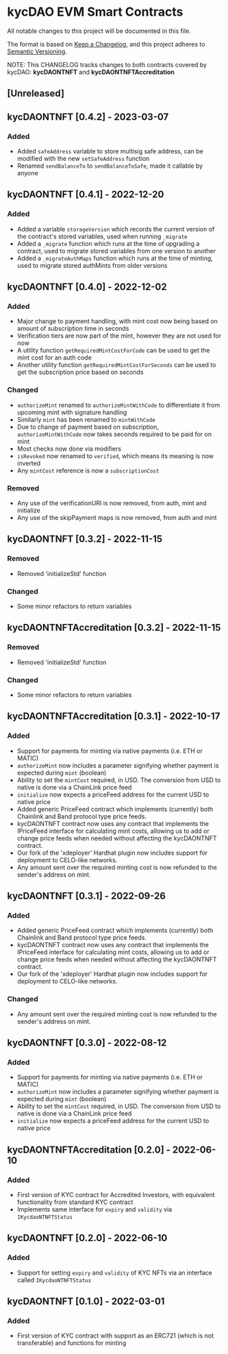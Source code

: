 # kycDAO EVM Smart Contracts
All notable changes to this project will be documented in this file.

The format is based on [Keep a Changelog](https://keepachangelog.com/en/1.0.0/),
and this project adheres to [Semantic Versioning](https://semver.org/spec/v2.0.0.html).

NOTE: This CHANGELOG tracks changes to both contracts covered by kycDAO: **kycDAONTNFT** and **kycDAONTNFTAccreditation**

## [Unreleased]

## kycDAONTNFT [0.4.2] - 2023-03-07
### Added
- Added `safeAddress` variable to store multisig safe address, can be modified with the new `setSafeAddress` function
- Renamed `sendBalanceTo` to `sendBalanceToSafe`, made it callable by anyone

## kycDAONTNFT [0.4.1] - 2022-12-20
### Added
- Added a variable `storageVersion` which records the current version of the contract's stored variables, used when running `_migrate`
- Added a `_migrate` function which runs at the time of upgrading a contract, used to migrate stored variables from one version to another
- Added a `_migrateAuthMaps` function which runs at the time of minting, used to migrate stored authMints from older versions

## kycDAONTNFT [0.4.0] - 2022-12-02
### Added
- Major change to payment handling, with mint cost now being based on amount of subscription time in seconds
- Verification tiers are now part of the mint, however they are not used for now
- A utility function `getRequiredMintCostForCode` can be used to get the mint cost for an auth code
- Another utility function `getRequiredMintCostForSeconds` can be used to get the subscription price based on seconds
### Changed
- `authorizeMint` renamed to `authorizeMintWithCode` to differentiate it from upcoming mint with signature handling
- Similarly `mint` has been renamed to `mintWithCode`
- Due to change of payment based on subscription, `authorizeMintWithCode` now takes seconds required to be paid for on mint
- Most checks now done via modifiers
- `isRevoked` now renamed to `verified`, which means its meaning is now inverted
- Any `mintCost` reference is now a `subscriptionCost`
### Removed
- Any use of the verificationURI is now removed, from auth, mint and initialize
- Any use of the skipPayment maps is now removed, from auth and mint

## kycDAONTNFT [0.3.2] - 2022-11-15
### Removed
- Removed 'initializeStd' function
### Changed
- Some minor refactors to return variables

## kycDAONTNFTAccreditation [0.3.2] - 2022-11-15
### Removed
- Removed 'initializeStd' function
### Changed
- Some minor refactors to return variables

## kycDAONTNFTAccreditation [0.3.1] - 2022-10-17
### Added
- Support for payments for minting via native payments (i.e. ETH or MATIC)
- `authorizeMint` now includes a parameter signifying whether payment is expected during `mint` (boolean)
- Ability to set the `mintCost` required, in USD. The conversion from USD to native is done via a ChainLink price feed
- `initialize` now expects a priceFeed address for the current USD to native price
- Added generic PriceFeed contract which implements (currently) both Chainlink and Band protocol type price feeds.
- kycDAONTNFT contract now uses any contract that implements the IPriceFeed interface for calculating mint costs, allowing us to add or change price feeds when needed without affecting the kycDAONTNFT contract.
- Our fork of the 'xdeployer' Hardhat plugin now includes support for deployment to CELO-like networks.
- Any amount sent over the required minting cost is now refunded to the sender's address on mint.

## kycDAONTNFT [0.3.1] - 2022-09-26
### Added
- Added generic PriceFeed contract which implements (currently) both Chainlink and Band protocol type price feeds.
- kycDAONTNFT contract now uses any contract that implements the IPriceFeed interface for calculating mint costs, allowing us to add or change price feeds when needed without affecting the kycDAONTNFT contract.
- Our fork of the 'xdeployer' Hardhat plugin now includes support for deployment to CELO-like networks.
### Changed
- Any amount sent over the required minting cost is now refunded to the sender's address on mint.

## kycDAONTNFT [0.3.0] - 2022-08-12
### Added
- Support for payments for minting via native payments (i.e. ETH or MATIC)
- `authorizeMint` now includes a parameter signifying whether payment is expected during `mint` (boolean)
- Ability to set the `mintCost` required, in USD. The conversion from USD to native is done via a ChainLink price feed
- `initialize` now expects a priceFeed address for the current USD to native price

## kycDAONTNFTAccreditation [0.2.0] - 2022-06-10
### Added
- First version of KYC contract for Accredited Investors, with equivalent functionality from standard KYC contract
- Implements same interface for `expiry` and `validity` via `IKycdaoNTNFTStatus`

## kycDAONTNFT [0.2.0] - 2022-06-10
### Added
- Support for setting `expiry` and `validity` of KYC NFTs via an interface called `IKycdaoNTNFTStatus`

## kycDAONTNFT [0.1.0] - 2022-03-01
### Added
- First version of KYC contract with support as an ERC721 (which is not transferable) and functions for minting

